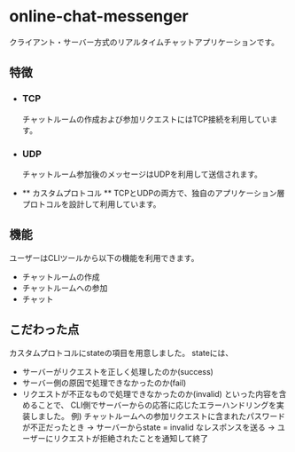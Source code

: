 # online-chat-messenger
クライアント・サーバー方式のリアルタイムチャットアプリケーションです。

## 特徴
- ### TCP
  チャットルームの作成および参加リクエストにはTCP接続を利用しています。

- ### UDP
  チャットルーム参加後のメッセージはUDPを利用して送信されます。

- ** カスタムプロトコル **
  TCPとUDPの両方で、独自のアプリケーション層プロトコルを設計して利用しています。

## 機能
ユーザーはCLIツールから以下の機能を利用できます。
- チャットルームの作成
- チャットルームへの参加
- チャット

## こだわった点
カスタムプロトコルにstateの項目を用意しました。
stateには、
- サーバーがリクエストを正しく処理したのか(success)
- サーバー側の原因で処理できなかったのか(fail)
- リクエストが不正なもので処理できなかったのか(invalid)
といった内容を含めることで、
CLI側でサーバーからの応答に応じたエラーハンドリングを実装しました。
例) チャットルームへの参加リクエストに含まれたパスワードが不正だったとき
  -> サーバーからstate = invalid なレスポンスを送る
  -> ユーザーにリクエストが拒絶されたことを通知して終了

